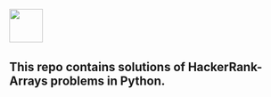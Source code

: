 <img height="60" src="https://banner2.cleanpng.com/20180712/yka/kisspng-professional-python-programmer-computer-programmin-python-logo-download-5b47725c1cc0d6.3474912915314089881178.jpg">&nbsp;&nbsp;

## This repo contains solutions of HackerRank-Arrays problems in Python.

